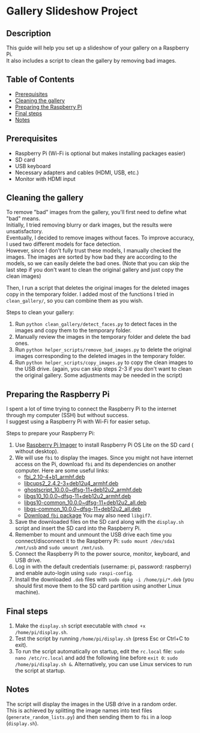 # Gallery Slideshow Project

## Description

This guide will help you set up a slideshow of your gallery on a Raspberry Pi.  
It also includes a script to clean the gallery by removing bad images.

## Table of Contents

* [Prerequisites](#prerequisites)
* [Cleaning the gallery](#cleaning-the-gallery)
* [Preparing the Raspberry Pi](#preparing-the-raspberry-pi)
* [Final steps](#final-steps)
* [Notes](#notes)

## Prerequisites

- Raspberry Pi (Wi-Fi is optional but makes installing packages easier)
- SD card
- USB keyboard
- Necessary adapters and cables (HDMI, USB, etc.)
- Monitor with HDMI input

## Cleaning the gallery

To remove "bad" images from the gallery, you'll first need to define what "bad" means.  
Initially, I tried removing blurry or dark images, but the results were unsatisfactory.  
Eventually, I decided to remove images without faces. To improve accuracy, I used two different models for face
detection.  
However, since I don’t fully trust these models, I manually checked the images.
The images are sorted by how bad they are according to the models, so we can easily delete the bad ones.
(Note that you can skip the last step if you don't want to clean the original gallery and just copy the clean images)

Then, I run a script that deletes the original images for the deleted images copy in the temporary folder.
I added most of the functions I tried in `clean_gallery/`, so you can combine them as you wish.

Steps to clean your gallery:

1. Run `python clean_gallery/detect_faces.py` to detect faces in the images and copy them to the temporary folder.
2. Manually review the images in the temporary folder and delete the bad ones.
3. Run `python helper_scripts/remove_bad_images.py` to delete the original images corresponding to the deleted images in the temporary
   folder.
4. Run `python helper_scripts/copy_images.py` to copy the clean images to the USB drive.
   (again, you can skip steps 2-3 if you don't want to clean the original gallery. Some adjustments may be needed in the
   script)

## Preparing the Raspberry Pi

I spent a lot of time trying to connect the Raspberry Pi to the internet through my computer (SSH) but without
success.  
I suggest using a Raspberry Pi with Wi-Fi for easier setup.

Steps to prepare your Raspberry Pi:

1. Use [Raspberry Pi Imager](https://www.raspberrypi.org/software/) to install Raspberry Pi OS Lite on the SD card (
   without desktop).
2. We will use `fbi` to display the images. Since you might not have internet access on the Pi,
   download `fbi` and its dependencies on another computer. Here are some useful links:
    - [fbi_2.10-4+b1_armhf.deb](https://ftp.debian.org/debian/pool/main/f/fbi/fbi_2.10-4+b1_armhf.deb)
    - [libcups2_2.4.2-3+deb12u4_armhf.deb](http://raspbian.raspberrypi.org/raspbian/pool/main/c/cups/libcups2_2.4.2-3+deb12u4_armhf.deb)
    - [ghostscript_10.0.0~dfsg-11+deb12u2_armhf.deb](http://raspbian.raspberrypi.org/raspbian/pool/main/g/ghostscript/ghostscript_10.0.0~dfsg-11+deb12u2_armhf.deb)
    - [libgs10_10.0.0~dfsg-11+deb12u2_armhf.deb](http://raspbian.raspberrypi.org/raspbian/pool/main/g/ghostscript/libgs10_10.0.0~dfsg-11+deb12u2_armhf.deb)
    - [libgs10-common_10.0.0~dfsg-11+deb12u2_all.deb](http://raspbian.raspberrypi.org/raspbian/pool/main/g/ghostscript/libgs10-common_10.0.0~dfsg-11+deb12u2_all.deb)
    - [libgs-common_10.0.0~dfsg-11+deb12u2_all.deb](http://raspbian.raspberrypi.org/raspbian/pool/main/g/ghostscript/libgs-common_10.0.0~dfsg-11+deb12u2_all.deb)
    - [Download `fbi` package](https://packages.debian.org/bullseye/armhf/fbi/download)
      You may also need `libgif7`.
3. Save the downloaded files on the SD card along with the `display.sh` script and insert the SD card into the Raspberry
   Pi.
4. Remember to mount and unmount the USB drive each time you connect/disconnect it to the Raspberry
   Pi: `sudo mount /dev/sda1 /mnt/usb` and `sudo umount /mnt/usb`.
5. Connect the Raspberry Pi to the power source, monitor, keyboard, and USB drive.
6. Log in with the default credentials (username: pi, password: raspberry) and enable auto-login
   using `sudo raspi-config`.
7. Install the downloaded `.deb` files with `sudo dpkg -i /home/pi/*.deb` (you should first move them to the SD card
   partition using another Linux machine).

## Final steps

1. Make the `display.sh` script executable with `chmod +x /home/pi/display.sh`.
2. Test the script by running `/home/pi/display.sh` (press Esc or Ctrl+C to exit).
3. To run the script automatically on startup, edit the `rc.local` file: `sudo nano /etc/rc.local` and add the following
   line before `exit 0`: `sudo /home/pi/display.sh &`.
   Alternatively, you can use Linux services to run the script at startup.

## Notes

The script will display the images in the USB drive in a random order.  
This is achieved by splitting the image names into text files (`generate_random_lists.py`) and then sending them
to `fbi` in a loop (`display.sh`).
